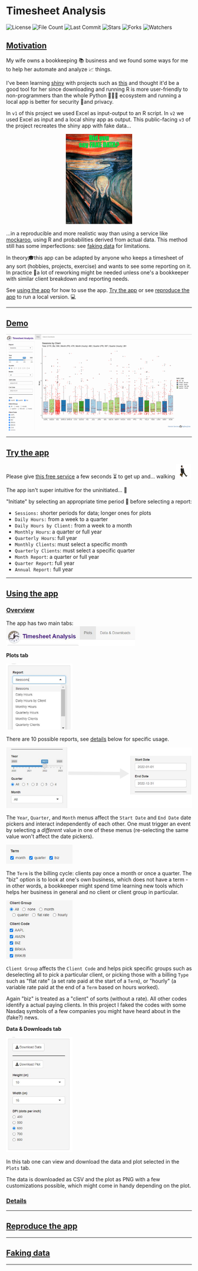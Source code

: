 # Timesheet Analysis

![License](https://img.shields.io/github/license/BigBangData/TimesheetAnalysis)
![File Count](https://img.shields.io/github/directory-file-count/BigBangData/TimesheetAnalysis)
![Last Commit](https://img.shields.io/github/last-commit/BigBangData/TimesheetAnalysis?color=blueviolet)
![Stars](https://img.shields.io/github/stars/BigBangData/TimesheetAnalysis?style=social)
![Forks](https://img.shields.io/github/forks/BigBangData/TimesheetAnalysis?style=social)
![Watchers](https://img.shields.io/github/watchers/BigBangData/TimesheetAnalysis?style=social)

## [Motivation](#motivation)

My wife owns a bookkeeping 📚 business and we found some ways for me to help her automate and analyze 📈 things.

I've been learning [shiny](https://shiny.rstudio.com/) with projects such as [this](https://bigbangdata.shinyapps.io/shinyapp/) and thought it'd be a good tool for her since downloading and running R is more user-friendly to non-programmers than the whole Python 🐍🐍🐍 ecosystem and running a local app is better for security 🔐and privacy.

In `v1` of this project we used Excel as input-output to an R script. In `v2` we used Excel as input and a local shiny app as output. This public-facing `v3` of the project recreates the shiny app with fake data...

<p align="center"><img src="www/munchfakedata.jpg" width=180></p>


...in a reproducible and more realistic way than using a service like [mockaroo](https://www.mockaroo.com/), using R and probabilities derived from actual data. This method still has some imperfections: see [faking data](#faking-data) for limitations.


In theory🎓this app can be adapted by anyone who keeps a timesheet of any sort (hobbies, projects, exercise) and wants to see some reporting on it. In practice 👊a lot of reworking might be needed unless one's a bookkeeper with similar client breakdown and reporting needs.

See [using the app](#using-the-app) for how to use the app. [Try the app](#try-the-app) or see [reproduce the app](#reproduce-the-app) to run a local version. 💻

---

## [Demo](#demo)

<img src="www/demo.gif">

---

## [Try the app](#try-the-app)

Please give [this free service](https://bigbangdata.shinyapps.io/timesheetanalysis/) a few seconds ⏳ to get up and... walking <img src="www/ministry-of-silly-walks.gif" width=40>

The app isn't super intuitive for the uninitiated... 🛐

"Initiate" by selecting an appropriate time period 📅 before selecting a report:

- `Sessions:` shorter periods for data; longer ones for plots
- `Daily Hours:` from a week to a quarter
- `Daily Hours by Client:` from a week to a month
- `Monthly Hours`: a quarter or full year
- `Quarterly Hours`: full year
- `Monthly Clients`: must select a specific month
- `Quarterly Clients`: must select a specific quarter
- `Month Report`: a quarter or full year
- `Quarter Report`: full year
- `Annual Report:` full year

---

## [Using the app](#using-the-app)

### [Overview](#overview)

The app has two main tabs: <img src="www/ex1.jpg" width=350>


__Plots tab__


<img src="www/ex2.jpg" width=180>

There are 10 possible reports, see [details](#details) below for specific usage.


<img src="www/ex3.png" width=550>

The `Year`, `Quarter`, and `Month` menus affect the `Start Date` and `End Date` date pickers and interact independently of each other. One must trigger an event by selecting a *different* value in one of these menus (re-selecting the same value won't affect the date pickers).

<img src="www/ex4.jpg" width=180>

The `Term` is the billing cycle: clients pay once a month or once a quarter. The "biz" option is to look at one's own business, which does not have a term - in other words, a bookkeeper might spend time learning new tools which helps her business in general and no client or client group in particular.

<img src="www/ex5.jpg" width=180>

`Client Group` affects the `Client Code` and helps pick specific groups such as deselecting all to pick a particular client, or picking those with a billing `Type` such as "flat rate" (a set rate paid at the start of a `Term`), or "hourly" (a variable rate paid at the end of a `Term` based on hours worked).

Again "biz" is treated as a "client" of sorts (without a rate). All other codes identify a actual paying clients. In this project I faked the codes with some Nasdaq symbols of a few companies you might have heard about in the (fake?) news.

__Data & Downloads tab__

<img src="www/ex6.jpg" width=180>

In this tab one can view and download the data and plot selected in the `Plots` tab.

The data is downloaded as CSV and the plot as PNG with a few customizations possible, which might come in handy depending on the plot.

### [Details](#details)


---

## [Reproduce the app](#reproduce-the-app)


---
## [Faking data](#faking-data)




---
